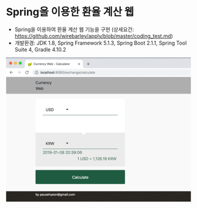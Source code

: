 # Spring을 이용한 환율 계산 웹

- Spring을 이용하여 환율 계산 웹 기능을 구현 (상세요건: https://github.com/wirebarley/apply/blob/master/coding_test.md)
- 개발환경:
  JDK 1.8,
  Spring Framework 5.1.3,
  Spring Boot 2.1.1,
  Spring Tool Suite 4,
  Gradle 4.10.2
  
![Screenshot](CurrencyWeb.png)
